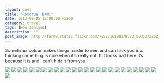 ```yaml
---
layout: post
title: "Rotorua (B+W)"
date: 2013-09-05 12:00:00 +1200
category: travel
tags: [New Zealand]
description: ""
post_image: http://farm8.static.flickr.com/7652/16188379573_b036372262_o.jpg
---
```

Sometimes colour makes things harder to see, and can trick you into
thinking something is nice when it’s really not. If it looks bad here
it’s because it is and I can’t hide it from you.

[![](http://farm4.static.flickr.com/3806/9650305573_f471744c4f_c.jpg)](http://farm4.static.flickr.com/3806/9650305573_48c6ae70ca_o.jpg)
[![](http://farm8.static.flickr.com/7375/9653542702_4f0bfe5d1b_c.jpg)](http://farm8.static.flickr.com/7375/9653542702_4ba3bc6ceb_o.jpg)
[![](http://farm8.static.flickr.com/7346/9650309777_34acc967b8_c.jpg)](http://farm8.static.flickr.com/7346/9650309777_2b8b6c0c7e_o.jpg)
[![](http://farm3.static.flickr.com/2885/9653548354_9e9af46e3c_c.jpg)](http://farm3.static.flickr.com/2885/9653548354_973e7dc2b4_o.jpg)
[![](http://farm6.static.flickr.com/5465/9650315281_7e21fc7bc5_c.jpg)](http://farm6.static.flickr.com/5465/9650315281_783c39d5de_o.jpg)
[![](http://farm3.static.flickr.com/2876/9653550284_055a2ac0e6_c.jpg)](http://farm3.static.flickr.com/2876/9653550284_69c0e25b65_o.jpg)
[![](http://farm3.static.flickr.com/2835/9650316401_926bb14ffc_c.jpg)](http://farm3.static.flickr.com/2835/9650316401_7ba2bcf2da_o.jpg)
[![](http://farm3.static.flickr.com/2857/9653551552_1653d54edb_c.jpg)](http://farm3.static.flickr.com/2857/9653551552_003b768ddc_o.jpg)
[![](http://farm6.static.flickr.com/5474/9650317619_8a82a250f8_c.jpg)](http://farm6.static.flickr.com/5474/9650317619_b6d6f313f4_o.jpg)
[![](http://farm8.static.flickr.com/7298/9653556560_e12130f6b1_c.jpg)](http://farm8.static.flickr.com/7298/9653556560_1297333442_o.jpg)
[![](http://farm3.static.flickr.com/2813/9650323457_13f887fddb_c.jpg)](http://farm3.static.flickr.com/2813/9650323457_463baaa2d4_o.jpg)
[![](http://farm6.static.flickr.com/5479/9653539374_74d44fba61_c.jpg)](http://farm6.static.flickr.com/5479/9653539374_03f7de37f7_o.jpg)
[![](http://farm6.static.flickr.com/5550/9653558792_cf2a865ab7_c.jpg)](http://farm6.static.flickr.com/5550/9653558792_5c72d67c13_o.jpg)
[![](http://farm4.static.flickr.com/3712/9650324973_c827fd38b3_c.jpg)](http://farm4.static.flickr.com/3712/9650324973_a3ecf7579e_o.jpg)
[![](http://farm3.static.flickr.com/2822/9653560192_b1735daaeb_c.jpg)](http://farm3.static.flickr.com/2822/9653560192_cc3dd15197_o.jpg)
[![](http://farm8.static.flickr.com/7294/9653561646_4828ddfed7_c.jpg)](http://farm8.static.flickr.com/7294/9653561646_cba19e5a65_o.jpg)
[![](http://farm8.static.flickr.com/7322/9653562442_c4899185e4_c.jpg)](http://farm8.static.flickr.com/7322/9653562442_e44c588f6a_o.jpg)
[![](http://farm3.static.flickr.com/2889/9650330043_fb1da844d2_c.jpg)](http://farm3.static.flickr.com/2889/9650330043_64d59531c6_o.jpg)
[![](http://farm6.static.flickr.com/5529/9650330813_8ef425a913_c.jpg)](http://farm6.static.flickr.com/5529/9650330813_665b58662c_o.jpg)
[![](http://farm6.static.flickr.com/5326/9650331495_c6fd69b0f0_c.jpg)](http://farm6.static.flickr.com/5326/9650331495_1583af7866_o.jpg)
[![](http://farm6.static.flickr.com/5544/9653566524_02369d257f_c.jpg)](http://farm6.static.flickr.com/5544/9653566524_9b8b0f55ae_o.jpg)
[![](http://farm6.static.flickr.com/5536/9653567192_00cdd2f3a5_c.jpg)](http://farm6.static.flickr.com/5536/9653567192_7014cc0a1c_o.jpg)
[![](http://farm8.static.flickr.com/7377/9650333757_de9c82d693_c.jpg)](http://farm8.static.flickr.com/7377/9650333757_080b00b6ab_o.jpg)
[![](http://farm8.static.flickr.com/7337/9650334355_de09e4fc90_c.jpg)](http://farm8.static.flickr.com/7337/9650334355_0a5fb5a4db_o.jpg)
[![](http://farm3.static.flickr.com/2827/9653569256_1b1dfbae10_c.jpg)](http://farm3.static.flickr.com/2827/9653569256_c629edc2c2_o.jpg)
[![](http://farm8.static.flickr.com/7394/9653569744_c414f0a740_c.jpg)](http://farm8.static.flickr.com/7394/9653569744_59a51d49a6_o.jpg)
